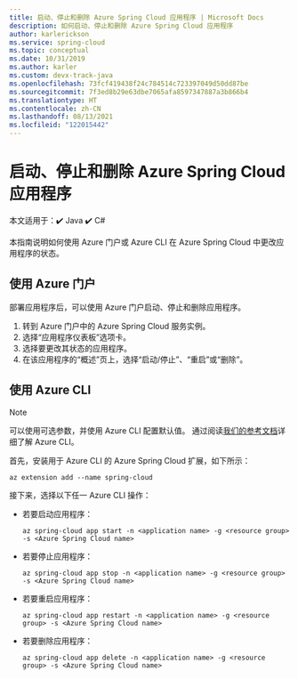 ```yaml
---
title: 启动、停止和删除 Azure Spring Cloud 应用程序 | Microsoft Docs
description: 如何启动、停止和删除 Azure Spring Cloud 应用程序
author: karlerickson
ms.service: spring-cloud
ms.topic: conceptual
ms.date: 10/31/2019
ms.author: karler
ms.custom: devx-track-java
ms.openlocfilehash: 73fcf419438f24c784514c723397049d50dd87be
ms.sourcegitcommit: 7f3ed8b29e63dbe7065afa8597347887a3b866b4
ms.translationtype: HT
ms.contentlocale: zh-CN
ms.lasthandoff: 08/13/2021
ms.locfileid: "122015442"
---
```

# <a name="start-stop-and-delete-your-azure-spring-cloud-application"></a>启动、停止和删除 Azure Spring Cloud 应用程序

本文适用于：✔️ Java ✔️ C#

本指南说明如何使用 Azure 门户或 Azure CLI 在 Azure Spring Cloud 中更改应用程序的状态。

## <a name="using-the-azure-portal"></a>使用 Azure 门户

部署应用程序后，可以使用 Azure 门户启动、停止和删除应用程序。

1. 转到 Azure 门户中的 Azure Spring Cloud 服务实例。
1. 选择“应用程序仪表板”选项卡。
1. 选择要更改其状态的应用程序。
1. 在该应用程序的“概述”页上，选择“启动/停止”、“重启”或“删除”。

## <a name="using-the-azure-cli"></a>使用 Azure CLI

> [!NOTE]
> 可以使用可选参数，并使用 Azure CLI 配置默认值。 通过阅读[我们的参考文档](/cli/azure/spring-cloud)详细了解 Azure CLI。

首先，安装用于 Azure CLI 的 Azure Spring Cloud 扩展，如下所示：

```azurecli
az extension add --name spring-cloud
```

接下来，选择以下任一 Azure CLI 操作：

* 若要启动应用程序：

    ```azurecli
    az spring-cloud app start -n <application name> -g <resource group> -s <Azure Spring Cloud name>
    ```

* 若要停止应用程序：

    ```azurecli
    az spring-cloud app stop -n <application name> -g <resource group> -s <Azure Spring Cloud name>
    ```

* 若要重启应用程序：

    ```azurecli
    az spring-cloud app restart -n <application name> -g <resource group> -s <Azure Spring Cloud name>
    ```

* 若要删除应用程序：

    ```azurecli
    az spring-cloud app delete -n <application name> -g <resource group> -s <Azure Spring Cloud name>
    ```
